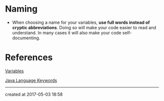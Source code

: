 # Naming

- When choosing a name for your variables, **use full words instead of cryptic abbreviations**. Doing so will make your code easier to read and understand. In many cases it will also make your code self-documenting.





# References

[Variables](https://docs.oracle.com/javase/tutorial/java/nutsandbolts/variables.html)

[Java Language Keywords](https://docs.oracle.com/javase/tutorial/java/nutsandbolts/_keywords.html)



---

created at 2017-05-03 18:58